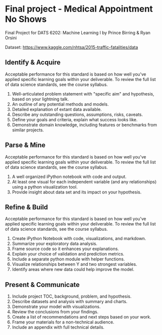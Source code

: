 # Final project - Medical Appointment No Shows

Final Project for DATS 6202: Machine Learning I by Prince Birring & Ryan Orsini

Dataset: https://www.kaggle.com/nhtsa/2015-traffic-fatalities/data

## Identify & Acquire
Acceptable performance for this standard is based on how well you've applied specific learning goals within your deliverable. To review the full list of data science standards, see the course syllabus.
  1. Well-articulated problem statement with "specific aim" and hypothesis, based on your lightning talk.
  2. An outline of any potential methods and models.
  3. Detailed explanation of extant data available.
  4. Describe any outstanding questions, assumptions, risks, caveats.
  5. Define your goals and criteria, explain what success looks like.
  6. Demonstrate domain knowledge, including features or benchmarks from similar projects.

## Parse & Mine
Acceptable performance for this standard is based on how well you've applied specific learning goals within your deliverable. To review the full list of data science standards, see the course syllabus.
  1. A well organized iPython notebook with code and output.     
  2. At least one visual for each independent variable (and any relationships) using a python visualization tool.     
  3. Provide insight about data set and its impact on your hypothesis. 

## Refine & Build
Acceptable performance for this standard is based on how well you've applied specific learning goals within your deliverable. To review the full list of data science standards, see the course syllabus.
  1. Create iPython Notebook with code, visualizations, and markdown.     
  2. Summarize your exploratory data analysis.     
  3. Frame source code so it enhances your explanations.     
  4. Explain your choice of validation and prediction metrics.     
  5. Include a separate python module with helper functions.     
  6. Visualize relationships between Y and two strongest variables.     
  7. Identify areas where new data could help improve the model. 
  
## Present & Communicate
1. Include project TOC, background, problem, and hypothesis.     
2. Describe datasets and analysis with summary and charts.     
3. Demonstrate your model with visualizations.     
4. Review the conclusions from your findings.     
5. Create a list of recommendations and next steps based on your work.     
6. Frame your materials for a non-technical audience.     
7. Include an appendix with full technical details. 
